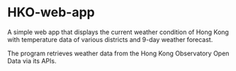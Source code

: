 # HKO-web-app
A simple web app that displays the current weather condition of Hong Kong with temperature data of various districts and 9-day weather forecast. 

The program retrieves weather data from the Hong Kong Observatory Open
Data via its APIs.
